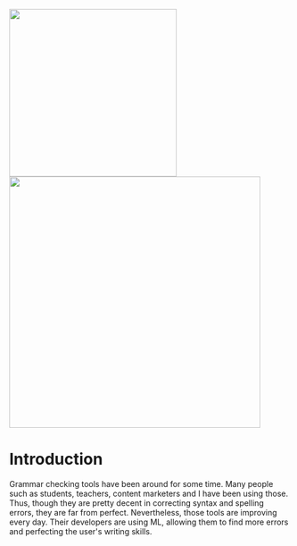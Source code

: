 <p float="left">
    <image width="300px" src="https://external-preview.redd.it/TxplUbEUiAAyEiV_jYVGq99XbMdew5B9U7Z1cbxfXtg.jpg?width=640&crop=smart&auto=webp&s=b886aec198945ce396a51a0c6fe7a21a3cff9a47" />
  <image width="450px" src="https://www.vennify.ai/content/images/2021/07/gramformer-1.png" />
</p>
<h1> Introduction </h1>
<p>
  Grammar checking tools have been around for some time. Many people such as students, teachers, content marketers and I have been using those. Thus, though they are pretty decent in correcting syntax and spelling errors, they are far from perfect. 
  Nevertheless, those tools are improving every day. Their developers are using ML, allowing them to find more errors and perfecting the user's writing skills.
</p>
